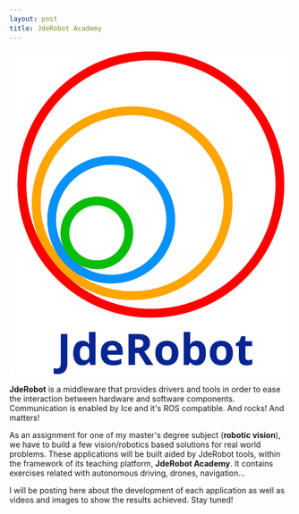 ```yaml
---
layout: post
title: JdeRobot Academy
---
```

![alt text](/images/jderobot.svg "JdeRobot logo")

**JdeRobot** is a middleware that provides drivers and tools in order to ease
 the interaction between hardware and software components. Communication is 
 enabled by Ice and it's ROS compatible. And rocks! And matters!

As an assignment for one of my master's degree subject (**robotic vision**), we 
have to build a few vision/robotics based solutions for real world problems. 
These applications will be built aided by JdeRobot tools, within the 
framework of its teaching platform, **JdeRobot Academy**. It contains exercises 
related with autonomous driving, drones, navigation...

I will be posting here about the development of each application as well as 
videos and images to show the results achieved. Stay tuned!